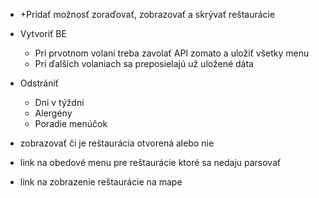  - +Pridať možnosť zoraďovať, zobrazovať a skrývať reštaurácie
 - Vytvoriť BE
     - Pri prvotnom volaní treba zavolať API zomato a uložiť všetky menu
     - Pri ďalších volaniach sa preposielajú už uložené dáta
 - Odstrániť
     - Dni v týždni
     - Alergény
     - Poradie menúčok

 - zobrazovať či je reštaurácia otvorená alebo nie
 - link na obedové menu pre reštaurácie ktoré sa nedaju parsovať
 - link na zobrazenie reštaurácie na mape
 
